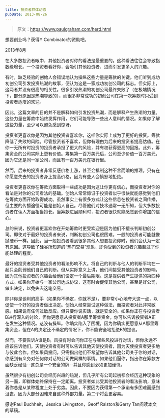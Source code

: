 ```yaml
---
title: 投资者群体动态
pubDate: 2013-08-26
---
```


> 原文：https://www.paulgraham.com/herd.html 

            
想要创业吗？获得Y Combinator的资助吧。

2013年8月

在大多数投资者眼中，其他投资者对你的看法是最重要的。这种看法往往会导致指数级增长。一个投资者看好你，会吸引其他投资者，进而引发更多人的兴趣。

有时，缺乏经验的创始人会错误地认为操纵这些力量是筹款的关键。他们听到成功初创公司引发投资热潮的故事，便认为这是一家成功初创公司的标志。但实际上，这两者并没有很高的相关性。很多引发热潮的初创公司最终失败了（在极端情况下，部分原因是热潮导致的），而很多非常成功的初创公司在第一次筹款时只受到投资者适度的欢迎。

因此，这篇文章的目的并不是解释如何引发投资热潮，而是解释产生热潮的力量。这些力量在筹款中始终发挥作用，它们可能导致一些出人意料的情况。如果你了解这些力量，至少可以避免感到惊讶。

投资者更喜欢你是因为其他投资者喜欢你，这样你实际上成为了更好的投资。筹款降低了失败的风险。尽管投资者不喜欢，但你有理由为后来的投资者提高估值。在你一无所有时投资的投资者承担了更大的风险，并有权获得更高的回报。此外，筹集资金的公司实际上更有价值。筹集第一百万美元后，公司至少价值一百万美元，因为它还是同一家公司，而且有一百万美元在银行里。

然而，后来的投资者非常反感价格上涨，甚至会抵制这种不言而喻的推理。只有在你愿意失去的投资者身上提高价格，因为有些人会愤怒地拒绝。

投资者更喜欢你在筹款方面取得一些成功是因为这让你更有信心，而投资者对你的看法是对你的公司看法的基础。创始人常常惊讶于投资者似乎很快就能感觉到他们在筹款方面开始取得成功。虽然事实上有很多方式让这些信息在投资者之间传播，但主要的传播途径可能是创始人自己。尽管他们对技术通常一无所知，但大多数投资者在读人方面相当擅长。当筹款进展顺利时，投资者很快就能感觉到你增加的信心。

总的来说，投资者更喜欢你在开始筹款时更受欢迎是因为他们不擅长判断初创公司。即使对于最好的投资者来说，判断初创公司也很困难。一般的投资者可能就像抛硬币一样。因此，当一般投资者看到很多其他人想要投资你时，他们会认为一定有原因。这导致了硅谷所知道的“热门交易”现象，即你受到的投资者兴趣超过了你能处理的程度。

最好的投资者受其他投资者的看法影响不大。将自己的判断与他人的判断平均在一起只会削弱他们自己的判断。但从实际意义上讲，他们间接受其他投资者的影响，因为其他投资者的兴趣会给他们设定一个最后期限。这是提供者产生提供的第四种方式。如果你开始与一家公司达成协议，这有时会促使其他公司，甚至是好公司，做出决定，以免失去这笔交易。

除非你是谈判的高手（如果你不确定，你就不是），要非常小心地夸大这一点，以促使一个好的投资者做出决定。创始人经常尝试这种做法，而投资者对此非常敏感。如果说有任何过敏反应。但只要你说实话，就是安全的。如果你正在与投资者B进行深入的讨论，但你更愿意从投资者A那里筹集资金，你可以告诉投资者A正在发生这种情况。这没有操纵。你确实陷入了困境，因为你确实更愿意从A那里筹集资金，但在A的决定还不确定的情况下，你不能安全地拒绝B的提议。

然而，不要告诉A谁是B。风投有时会问你正在与哪些风投进行对话，但你永远不应该告诉他们。天使投资者有时可以告诉其他天使投资者，因为天使投资者更多地与彼此合作。但如果风投问，只需指出他们不希望你告诉其他公司关于你的对话，你感到有义务对任何你对话的公司做同样的事情。如果他们逼你，指出你在筹款方面缺乏经验--这总是一个安全的牌--并且你感到必须更加谨慎。

虽然很少有初创公司会经历兴趣的热潮，但几乎所有公司起初都会经历这种现象的另一面，即群体始终保持在一定距离。投资者如此受其他投资者的看法影响，意味着你总是从某种程度上处于劣势。因此，不要因为获得第一个承诺有多困难而感到沮丧，因为大部分困难来自这种外部力量。第二个将会更容易。

感谢Paul Buchheit，Jessica Livingston，Geoff Ralston和Garry Tan阅读本文的草稿。
